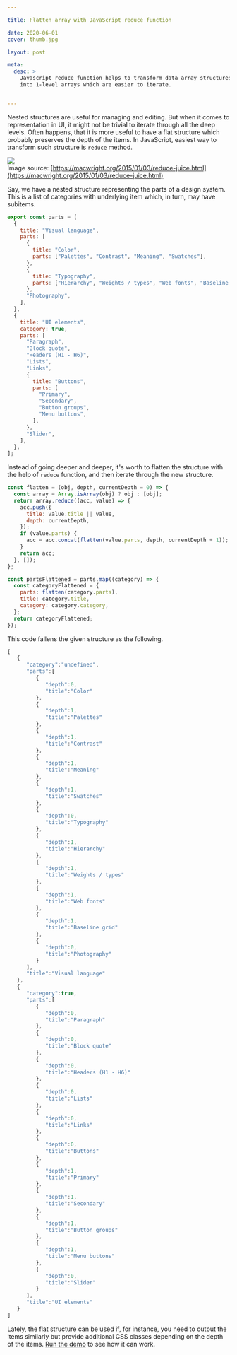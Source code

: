 ```yaml
---

title: Flatten array with JavaScript reduce function

date: 2020-06-01
cover: thumb.jpg

layout: post

meta:
  desc: >
    Javascript reduce function helps to transform data array structures, for example flatten them
    into 1-level arrays which are easier to iterate.


---
```


Nested structures are useful for managing and editing. But when it comes to representation in UI, it might
not be trivial to iterate through all the deep levels. Often happens, that it is more useful to have
a flat structure which probably preserves the depth of the items. In JavaScript, easiest way to transform such structure is
`reduce` method.

<excerpt/>

<div class="small" markdown="1">

![](thumb.jpg)<br/>
Image source:
[https://macwright.org/2015/01/03/reduce-juice.html](https://macwright.org/2015/01/03/reduce-juice.html)

</div>

Say, we have a nested structure representing the parts of a design system. This is a list of categories
with underlying item which, in turn, may have subitems.

```javascript
export const parts = [
  {
    title: "Visual language",
    parts: [
      {
        title: "Color",
        parts: ["Palettes", "Contrast", "Meaning", "Swatches"],
      },
      {
        title: "Typography",
        parts: ["Hierarchy", "Weights / types", "Web fonts", "Baseline grid"],
      },
      "Photography",
    ],
  },
  {
    title: "UI elements",
    category: true,
    parts: [
      "Paragraph",
      "Block quote",
      "Headers (H1 - H6)",
      "Lists",
      "Links",
      {
        title: "Buttons",
        parts: [
          "Primary",
          "Secondary",
          "Button groups",
          "Menu buttons",
        ],
      },
      "Slider",
    ],
  },
];
```

Instead of going deeper and deeper, it's worth to flatten the structure with the help of `reduce` function, and then
iterate through the new structure.

```javascript
const flatten = (obj, depth, currentDepth = 0) => {
  const array = Array.isArray(obj) ? obj : [obj];
  return array.reduce((acc, value) => {
    acc.push({
      title: value.title || value,
      depth: currentDepth,
    });
    if (value.parts) {
      acc = acc.concat(flatten(value.parts, depth, currentDepth + 1));
    }
    return acc;
  }, []);
};

const partsFlattened = parts.map((category) => {
  const categoryFlattened = {
    parts: flatten(category.parts),
    title: category.title,
    category: category.category,
  };
  return categoryFlattened;
});
```

This code fallens the given structure as the following.

```javascript
[
   {
      "category":"undefined",
      "parts":[
         {
            "depth":0,
            "title":"Color"
         },
         {
            "depth":1,
            "title":"Palettes"
         },
         {
            "depth":1,
            "title":"Contrast"
         },
         {
            "depth":1,
            "title":"Meaning"
         },
         {
            "depth":1,
            "title":"Swatches"
         },
         {
            "depth":0,
            "title":"Typography"
         },
         {
            "depth":1,
            "title":"Hierarchy"
         },
         {
            "depth":1,
            "title":"Weights / types"
         },
         {
            "depth":1,
            "title":"Web fonts"
         },
         {
            "depth":1,
            "title":"Baseline grid"
         },
         {
            "depth":0,
            "title":"Photography"
         }
      ],
      "title":"Visual language"
   },
   {
      "category":true,
      "parts":[
         {
            "depth":0,
            "title":"Paragraph"
         },
         {
            "depth":0,
            "title":"Block quote"
         },
         {
            "depth":0,
            "title":"Headers (H1 - H6)"
         },
         {
            "depth":0,
            "title":"Lists"
         },
         {
            "depth":0,
            "title":"Links"
         },
         {
            "depth":0,
            "title":"Buttons"
         },
         {
            "depth":1,
            "title":"Primary"
         },
         {
            "depth":1,
            "title":"Secondary"
         },
         {
            "depth":1,
            "title":"Button groups"
         },
         {
            "depth":1,
            "title":"Menu buttons"
         },
         {
            "depth":0,
            "title":"Slider"
         }
      ],
      "title":"UI elements"
   }
]
```

Lately, the flat structure can be used if, for instance, you need to output the items similarly but
provide additional CSS classes depending on the depth of the items. [Run the demo](https://jsfiddle.net/1ew8gn63/15/)
to see how it can work.